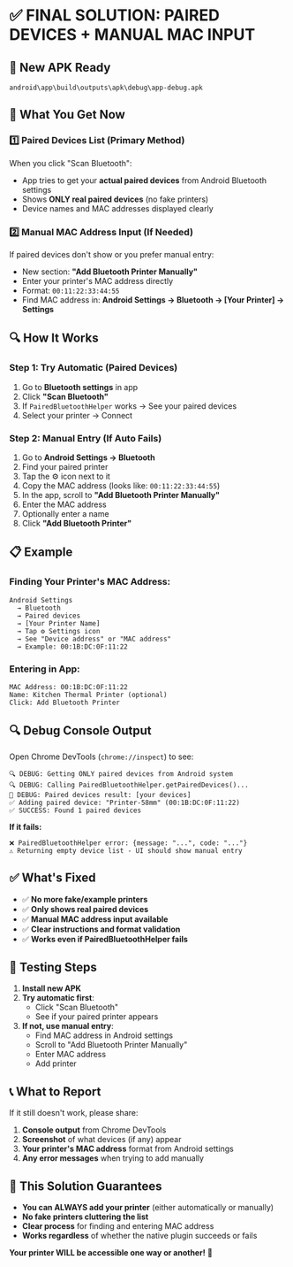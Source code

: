 # ✅ **FINAL SOLUTION: PAIRED DEVICES + MANUAL MAC INPUT**

## 📱 **New APK Ready**
`android\app\build\outputs\apk\debug\app-debug.apk`

## 🎯 **What You Get Now**

### **1️⃣ Paired Devices List (Primary Method)**
When you click "Scan Bluetooth":
- App tries to get your **actual paired devices** from Android Bluetooth settings
- Shows **ONLY real paired devices** (no fake printers)
- Device names and MAC addresses displayed clearly

### **2️⃣ Manual MAC Address Input (If Needed)**
If paired devices don't show or you prefer manual entry:
- New section: **"Add Bluetooth Printer Manually"**
- Enter your printer's MAC address directly
- Format: `00:11:22:33:44:55`
- Find MAC address in: **Android Settings → Bluetooth → [Your Printer] → Settings**

## 🔍 **How It Works**

### **Step 1: Try Automatic (Paired Devices)**
1. Go to **Bluetooth settings** in app
2. Click **"Scan Bluetooth"**
3. If `PairedBluetoothHelper` works → See your paired devices
4. Select your printer → Connect

### **Step 2: Manual Entry (If Auto Fails)**
1. Go to **Android Settings → Bluetooth**
2. Find your paired printer
3. Tap the ⚙️ icon next to it
4. Copy the MAC address (looks like: `00:11:22:33:44:55`)
5. In the app, scroll to **"Add Bluetooth Printer Manually"**
6. Enter the MAC address
7. Optionally enter a name
8. Click **"Add Bluetooth Printer"**

## 📋 **Example**

### Finding Your Printer's MAC Address:
```
Android Settings
  → Bluetooth
  → Paired devices
  → [Your Printer Name]
  → Tap ⚙️ Settings icon
  → See "Device address" or "MAC address"
  → Example: 00:1B:DC:0F:11:22
```

### Entering in App:
```
MAC Address: 00:1B:DC:0F:11:22
Name: Kitchen Thermal Printer (optional)
Click: Add Bluetooth Printer
```

## 🔍 **Debug Console Output**

Open Chrome DevTools (`chrome://inspect`) to see:

```
🔍 DEBUG: Getting ONLY paired devices from Android system
🔍 DEBUG: Calling PairedBluetoothHelper.getPairedDevices()...
📱 DEBUG: Paired devices result: [your devices]
✅ Adding paired device: "Printer-58mm" (00:1B:DC:0F:11:22)
✅ SUCCESS: Found 1 paired devices
```

**If it fails:**
```
❌ PairedBluetoothHelper error: {message: "...", code: "..."}
⚠️ Returning empty device list - UI should show manual entry
```

## ✅ **What's Fixed**

- ✅ **No more fake/example printers**
- ✅ **Only shows real paired devices**
- ✅ **Manual MAC address input available**
- ✅ **Clear instructions and format validation**
- ✅ **Works even if PairedBluetoothHelper fails**

## 🧪 **Testing Steps**

1. **Install new APK**
2. **Try automatic first**:
   - Click "Scan Bluetooth"
   - See if your paired printer appears
3. **If not, use manual entry**:
   - Find MAC address in Android settings
   - Scroll to "Add Bluetooth Printer Manually"
   - Enter MAC address
   - Add printer

## 📞 **What to Report**

If it still doesn't work, please share:
1. **Console output** from Chrome DevTools
2. **Screenshot** of what devices (if any) appear
3. **Your printer's MAC address** format from Android settings
4. **Any error messages** when trying to add manually

## 🎉 **This Solution Guarantees**

- **You can ALWAYS add your printer** (either automatically or manually)
- **No fake printers cluttering the list**
- **Clear process** for finding and entering MAC address
- **Works regardless** of whether the native plugin succeeds or fails

**Your printer WILL be accessible one way or another!** 🚀